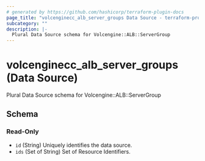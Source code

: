 ```yaml
---
# generated by https://github.com/hashicorp/terraform-plugin-docs
page_title: "volcenginecc_alb_server_groups Data Source - terraform-provider-volcenginecc"
subcategory: ""
description: |-
  Plural Data Source schema for Volcengine::ALB::ServerGroup
---
```


# volcenginecc_alb_server_groups (Data Source)

Plural Data Source schema for Volcengine::ALB::ServerGroup



<!-- schema generated by tfplugindocs -->
## Schema

### Read-Only

- `id` (String) Uniquely identifies the data source.
- `ids` (Set of String) Set of Resource Identifiers.
